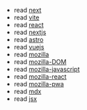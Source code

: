 - read [next](https://ai7x.github.io/next/)
- read [vite](vite.md)
- read [react](https://react.dev/)
- read [nextjs](https://nextjs.org/learn/foundations/from-javascript-to-react)
- read [astro](astro.md)
- read [vuejs](https://vuejs.org/)
- read [mozilla](https://developer.mozilla.org/en-US/)
- read [mozilla-DOM](https://developer.mozilla.org/en-US/docs/Learn/JavaScript/Client-side_web_APIs/Manipulating_documents)
- read [mozilla-javascript](https://developer.mozilla.org/en-US/docs/Web/JavaScript)
- read [mozilla-react](https://developer.mozilla.org/en-US/docs/Learn/Tools_and_testing/Client-side_JavaScript_frameworks#react_tutorials)
- read [mozilla-pwa](https://developer.mozilla.org/en-US/docs/Web/Progressive_web_apps)
- read [mdx](https://mdxjs.com/)
- read [jsx](https://facebook.github.io/jsx/)